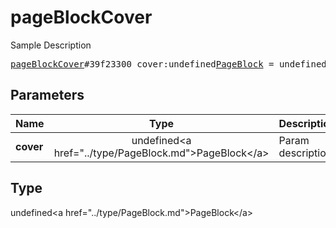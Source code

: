 # pageBlockCover

Sample Description

<pre>
<a href="../constructor/pageBlockCover.md">pageBlockCover</a>#39f23300 cover:undefined<a href="../type/PageBlock.md">PageBlock</a> = undefined<a href="../type/PageBlock.md">PageBlock</a>;
</pre>

## Parameters

| Name | Type | Description |
|------|:----:|-------------|
| **cover** | undefined&lt;a href=&#34;../type/PageBlock.md&#34;&gt;PageBlock&lt;/a&gt; | Param description |

## Type

undefined&lt;a href=&#34;../type/PageBlock.md&#34;&gt;PageBlock&lt;/a&gt;
